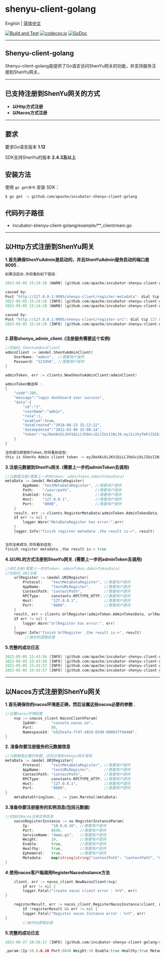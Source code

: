 # shenyu-client-golang

English | [简体中文](README_CN.md)

[![Build and Test](https://github.com/apache/incubator-shenyu-client-golang/actions/workflows/build.yml/badge.svg?branch=main)](https://github.com/apache/incubator-shenyu-client-golang/actions)
[![codecov.io](https://codecov.io/gh/apache/incubator-shenyu-client-golang/coverage.svg?branch=main)](https://app.codecov.io/gh/apache/incubator-shenyu-client-golang?branch=main)
[![GoDoc](https://godoc.org/github.com/apache/incubator-shenyu-client-golang?status.svg)](https://godoc.org/github.com/apache/incubator-shenyu-client-golang)

---

## Shenyu-client-golang
Shenyu-client-golang是提供了Go语言访问ShenYu网关的功能，并支持服务注册到ShenYu网关。

---
## 已支持注册到ShenYu网关的方式
* **以Http方式注册**
* **以Nacos方式注册**
---

## 要求

要求Go语言版本 **1.12**

SDK支持ShenYu的版本 **2.4.3及以上**

## 安装方法

使用 `go get命令` 安装 SDK：

```sh
$ go get -u github.com/apache/incubator-shenyu-client-golang
```

## 代码列子路径

* incubator-shenyu-client-golang/example/**_client/main.go
---

##  以Http方式注册到ShenYu网关

**1.首先确保ShenYuAdmin是启动的，并且ShenYuAdmin服务启动的端口是9095 .**
```go
如果没启动,你将看到如下错误:
	
2022-05-05 15:24:28 [WARN] [github.com/apache/incubator-shenyu-client-golang/example/http_client/main.go:53] MetaDataRegister has error: The errCode is ->:503, The errMsg is  ->:Please check ShenYu admin service status

caused by:
Post "http://127.0.0.1:9095/shenyu-client/register-metadata": dial tcp 127.0.0.1:9095: connect: connection refused
2022-05-05 15:24:28 [INFO] [github.com/apache/incubator-shenyu-client-golang/example/http_client/main.go:55] finish register metadata ,the result is-> false
2022-05-05 15:24:28 [WARN] [github.com/apache/incubator-shenyu-client-golang/example/http_client/main.go:68] UrlRegister has error: The errCode is ->:503, The errMsg is  ->:Please check ShenYu admin service status

caused by:
Post "http://127.0.0.1:9095/shenyu-client/register-uri": dial tcp 127.0.0.1:9095: connect: connection refused
2022-05-05 15:24:28 [INFO] [github.com/apache/incubator-shenyu-client-golang/example/http_client/main.go:70] finish UrlRegister ,the result is-> false
	
```

**2.获取shenyu_admin_client. (注册服务需要这个实例)**

```go
//初始化 ShenYuAdminClient
adminClient := &model.ShenYuAdminClient{
    UserName: "admin",  //需要用户提供
    Password: "123456", //需要用户提供
}

adminToken, err := clients.NewShenYuAdminClient(adminClient)

adminToken像这样 :
{
    "code":200,
    "message":"login dashboard user success",
    "data":{
        "id":"1",
        "userName":"admin",
        "role":1,
        "enabled":true,
        "dateCreated":"2018-06-23 15:12:22",
        "dateUpdated":"2022-03-09 15:08:14",
        "token":"eyJ0eXAiOiJKV1QiLCJhbGciOiJIUzI1NiJ9.eyJ1c2VyTmFtZSI6ImFkbWluIiwiZXhwIjoxNjUwNjc5OTQ2fQ.K92Il2kmJ0X3FgjY4igW35-pw9nsf5VKdUyqBoyIaF4"
    }
}

当你成功获取到Token,你将看到这些:
this is ShenYu Admin client token -> eyJ0eXAiOiJKV1QiLCJhbGciOiJIUzI1NiJ9.eyJ1c2VyTmFtZSI6ImFkbWluIiwiZXhwIjoxNjUwNjc5OTQ2fQ.K92Il2kmJ0X3FgjY4igW35-pw9nsf5VKdUyqBoyIaF4

```


**3.注册元数据到ShenYu网关. (需要上一步的adminToken去调用)**
```go
//元数据注册(需要上一步的token: adminToken.AdminTokenData)
metaData := &model.MetaDataRegister{
		AppName: "testMetaDataRegister", //需要用户提供
		Path:    "/your/path",           //需要用户提供
		Enabled: true,                   //需要用户提供
		Host:    "127.0.0.1",            //需要用户提供
		Port:    "8080",                 //需要用户提供
	}
	result, err := clients.RegisterMetaData(adminToken.AdminTokenData, metaData)
	if err != nil {
		logger.Warn("MetaDataRegister has error:",err)
	}
	logger.Info("finish register metadata ,the result is->", result)


当你注册成功,你将看到这些:
finish register metadata ,the result is-> true
```

**4.以URL的方式注册到ShenYu网关. (需要上一步的adminToken去调用)**
```go
//URI注册(需要上一步的token: adminToken.AdminTokenData)
//初始化 URI注册
	urlRegister := &model.URIRegister{
		Protocol:    "testMetaDataRegister", //需要用户提供
		AppName:     "testURLRegister",      //需要用户提供
		ContextPath: "contextPath",          //需要用户提供
		RPCType:     constants.RPCTYPE_HTTP, //需要用户提供
		Host:        "127.0.0.1",            //需要用户提供
		Port:        "8080",                 //需要用户提供
	}
	result, err = clients.UrlRegister(adminToken.AdminTokenData, urlRegister)
	if err != nil {
		logger.Warn("UrlRegister has error:", err)
	}
	logger.Info("finish UrlRegister ,the result is->", result)
         //做你的逻辑处理
```

**5.完整的成功日志**
```go
2022-05-05 15:43:56 [INFO] [github.com/apache/incubator-shenyu-client-golang/clients/admin_client/shenyu_admin_client.go:51] Get ShenYu Admin response, body is -> {200 login dashboard user success {1 admin 1 true 2018-06-23 15:12:22 2022-03-09 15:08:14 eyJ0eXAiOiJKV1QiLCJhbGciOiJIUzI1NiJ9.eyJ1c2VyTmFtZSI6ImFkbWluIiwiZXhwIjoxNjUxODIzMDM2fQ.gMzPKaNlXEd1Q517qQamOpg358W9L0-0cZN3lkk06WE}}
2022-05-05 15:43:56 [INFO] [github.com/apache/incubator-shenyu-client-golang/example/http_client/main.go:40] this is ShenYu Admin client token -> eyJ0eXAiOiJKV1QiLCJhbGciOiJIUzI1NiJ9.eyJ1c2VyTmFtZSI6ImFkbWluIiwiZXhwIjoxNjUxODIzMDM2fQ.gMzPKaNlXEd1Q517qQamOpg358W9L0-0cZN3lkk06WE
2022-05-05 15:43:57 [INFO] [github.com/apache/incubator-shenyu-client-golang/example/http_client/main.go:55] finish register metadata ,the result is-> true
2022-05-05 15:43:57 [INFO] [github.com/apache/incubator-shenyu-client-golang/example/http_client/main.go:70] finish UrlRegister ,the result is-> true

```



---
## 以Nacos方式注册到ShenYu网关

**1.首先确保你的nacos环境是正确，然后设置这些nacos必要的参数 .**
```go
//设置nacos环境配置
    ncp := &nacos_client.NacosClientParam{
        IpAddr:      "console.nacos.io",
        Port:        80,
        NamespaceId: "e525eafa-f7d7-4029-83d9-008937f9d468",
}
```

**2. 准备你要注册服务的元数据信息**
```go
//元数据是必要的参数，这将注册到shenyu网关使用
metaData := &model.URIRegister{
        Protocol:    "testMetaDataRegister", //需要用户提供
        AppName:     "testURLRegister",      //需要用户提供
        ContextPath: "contextPath",          //需要用户提供
        RPCType:     constants.RPCTYPE_HTTP, //需要用户提供
        Host:        "127.0.0.1",            //需要用户提供
        Port:        "8080",                 //需要用户提供
}
    metaDataStringJson, _ := json.Marshal(metaData)
```

**3.准备你要注册服务的实例消息(包括元数据)**
```go
//初始化Nacos注册实例信息
    nacosRegisterInstance := vo.RegisterInstanceParam{
        Ip:          "10.0.0.10", //需要用户提供
        Port:        8848,        //需要用户提供
        ServiceName: "demo.go",   //需要用户提供
        Weight:      10,          //需要用户提供
        Enable:      true,        //需要用户提供
        Healthy:     true,        //需要用户提供
        Ephemeral:   true,        //需要用户提供
        Metadata:    map[string]string{"contextPath": "contextPath", "uriMetadata": string(metaDataStringJson)},
}
```

**4.使用nacos客户端调用RegisterNacosInstance方法**
```go
    client, err := nacos_client.NewNacosClient(ncp)
        if err != nil {
        logger.Fatal("create nacos client error : %+V", err)
}

    registerResult, err := nacos_client.RegisterNacosInstance(client, nacosRegisterInstance)
        if !registerResult && err != nil {
        logger.Fatal("Register nacos Instance error : %+V", err)
}
        //做你的逻辑处理
```

**5.完整的成功日志**
```go
2022-06-27 10:56:17 [INFO] [github.com/incubator-shenyu-client-golang/clients/nacos_client/nacos_client.go:92] RegisterServiceInstance,result:true

,param:{Ip:10.0.0.10 Port:8848 Weight:10 Enable:true Healthy:true Metadata:map[contextPath:contextPath uriMetadata:{"protocol":"testMetaDataRegister","appName":"testURLRegister","contextPath":"contextPath","rpcType":"http","host":"127.0.0.1","port":"8080"}] ClusterName: ServiceName:demo.go GroupName: Ephemeral:true}

```
